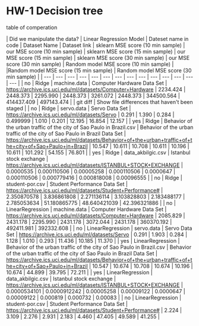 # HW-1 Decision tree

table of comperation


| Did  we manipulate the data? | Linear Regression Model | Dateset name in code | Dataset Name | Dataset link | sklearn MSE score (10 min sample) | our MSE score (10 min sample) | sklearn MSE score (15 min sample) | our MSE score (15 min sample) | sklearn MSE score (30 min sample) | our MSE score (30 min sample) | Random model MSE score (10 min sample) | |Random model MSE score (15 min sample) | Random model MSE score (30 min sample) |
| --- | --- | --- | --- | --- | --- | --- | --- | --- | --- | --- | --- | --- | --- |
| no | Ridge | machine.data | Computer Hardware Data Set | https://archive.ics.uci.edu/ml/datasets/Computer+Hardware | 2234.424 | 2448.373 | 2295.990 | 2448.373 | 3261.072 | 2448.373 | 344500.564 | 414437.409 | 497143.474 |
| git diff | Show file differences that haven't been staged |
| no | Ridge | servo.data | Servo Data Set | https://archive.ics.uci.edu/ml/datasets/Servo | 0.291 | 1.390 | 0.284 | 0.499999 | 1.010 | 0.201 | 12.195 | 16.854 | 12.157 |
| yes | Ridge | Behavior of the urban traffic of the city of Sao Paulo in Brazil.csv | Behavior of the urban traffic of the city of Sao Paulo in Brazil Data Set | https://archive.ics.uci.edu/ml/datasets/Behavior+of+the+urban+traffic+of+the+city+of+Sao+Paulo+in+Brazil | 10.547 | 10.611 | 10.708 | 10.611 | 10.196 | 10.611 | 101.292 | 54.155 | 76.801 |
| yes | Ridge | data_akbilgic.csv | Istanbul stock exchange | https://archive.ics.uci.edu/ml/datasets/ISTANBUL+STOCK+EXCHANGE | 0.0000535 | 0.000110506 | 0.00005258 | 0.000110506 | 0.0000647 | 0.000110506 | 0.000779416 | 0.000818008 | 0.00096555 |
| no | Ridge | student-por.csv | Student Performance Data Set | https://archive.ics.uci.edu/ml/datasets/Student+Performance# | 2.350870578 | 3.836861808 | 2.271136114 | 3.103828803 | 2.183488177 | 2.785053634 | 51.180865775 | 48.640421039 | 42.396321886 |
| no | LinearRegression | machine.data | Computer Hardware Data Set | https://archive.ics.uci.edu/ml/datasets/Computer+Hardware | 2085.829 | 2431.178 | 2295.990 | 2431.178 | 3072.044 | 2431.178 | 360370.192 | 492411.981 | 392332.608 |
| no | LinearRegression | servo.data | Servo Data Set | https://archive.ics.uci.edu/ml/datasets/Servo | 0.291 | 1.903 | 0.284 | 1.128 | 1.010 | 0.293 | 11.436 | 10.185 | 11.370 |
| yes | LinearRegression | Behavior of the urban traffic of the city of Sao Paulo in Brazil.csv | Behavior of the urban traffic of the city of Sao Paulo in Brazil Data Set | https://archive.ics.uci.edu/ml/datasets/Behavior+of+the+urban+traffic+of+the+city+of+Sao+Paulo+in+Brazil | 10.547 | 10.674 | 10.708 | 10.674 | 10.196 | 10.674 | 44.899 | 39.795 | 72.211 |
| yes | LinearRegression | data_akbilgic.csv | Istanbul stock exchange | https://archive.ics.uci.edu/ml/datasets/ISTANBUL+STOCK+EXCHANGE | 0.0000534101 | 0.0000912242 | 0.00005258 | 0.00009122 | 0.0000647 | 0.00009122 | 0.000819 | 0.000732 | 0.00083 |
| no | LinearRegression | student-por.csv | Student Performance Data Set | https://archive.ics.uci.edu/ml/datasets/Student+Performance# | 2.224 | 3.109 | 2.276 | 2.931 | 2.183 | 4.460 | 47.405 | 49.589 | 41.255 |
